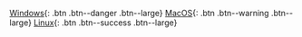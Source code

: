 [Windows](https://netfoundry.jfrog.io/netfoundry/ziti-release/ziti-tunnel/amd64/windows/0.14.9/ziti-tunnel.tar.gz){: .btn .btn--danger .btn--large}
[MacOS](https://netfoundry.jfrog.io/netfoundry/ziti-release/ziti-tunnel/amd64/darwin/0.14.9/ziti-tunnel.tar.gz){: .btn .btn--warning .btn--large}
[Linux](https://netfoundry.jfrog.io/netfoundry/ziti-release/ziti-tunnel/amd64/linux/0.14.9/ziti-tunnel.tar.gz){: .btn .btn--success .btn--large}
